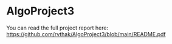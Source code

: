# AlgoProject3

You can read the full project report here: https://github.com/rvthak/AlgoProject3/blob/main/README.pdf
